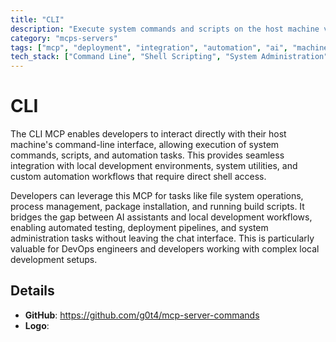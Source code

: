 ```yaml
---
title: "CLI"
description: "Execute system commands and scripts on the host machine via CLI operations."
category: "mcps-servers"
tags: ["mcp", "deployment", "integration", "automation", "ai", "machine-learning"]
tech_stack: ["Command Line", "Shell Scripting", "System Administration", "Automation Tools", "Local Development"]
---
```


# CLI

The CLI MCP enables developers to interact directly with their host machine's command-line interface, allowing execution of system commands, scripts, and automation tasks. This provides seamless integration with local development environments, system utilities, and custom automation workflows that require direct shell access.

Developers can leverage this MCP for tasks like file system operations, process management, package installation, and running build scripts. It bridges the gap between AI assistants and local development workflows, enabling automated testing, deployment pipelines, and system administration tasks without leaving the chat interface. This is particularly valuable for DevOps engineers and developers working with complex local development setups.

## Details

- **GitHub**: https://github.com/g0t4/mcp-server-commands
- **Logo**: 

